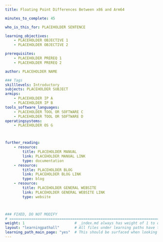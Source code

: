 ```yaml
---
title: Floating Point Differences Between x86 and Arm64

minutes_to_complete: 45

who_is_this_for: PLACEHOLDER SENTENCE

learning_objectives: 
    - PLACEHOLDER OBJECTIVE 1
    - PLACEHOLDER OBJECTIVE 2

prerequisites:
    - PLACEHOLDER PREREQ 1
    - PLACEHOLDER PREREQ 2

author: PLACEHOLDER NAME

### Tags
skilllevels: Introductory
subjects: PLACEHOLDER SUBJECT
armips:
    - PLACEHOLDER IP A
    - PLACEHOLDER IP B
tools_software_languages:
    - PLACEHOLDER TOOL OR SOFTWARE C
    - PLACEHOLDER TOOL OR SOFTWARE D
operatingsystems:
    - PLACEHOLDER OS G



further_reading:
    - resource:
        title: PLACEHOLDER MANUAL 
        link: PLACEHOLDER MANUAL LINK
        type: documentation
    - resource:
        title: PLACEHOLDER BLOG 
        link: PLACEHOLDER BLOG LINK
        type: blog
    - resource:
        title: PLACEHOLDER GENERAL WEBSITE 
        link: PLACEHOLDER GENERAL WEBSITE LINK
        type: website



### FIXED, DO NOT MODIFY
# ================================================================================
weight: 1                       # _index.md always has weight of 1 to order correctly
layout: "learningpathall"       # All files under learning paths have this same wrapper
learning_path_main_page: "yes"  # This should be surfaced when looking for related content. Only set for _index.md of learning path content.
---
```

